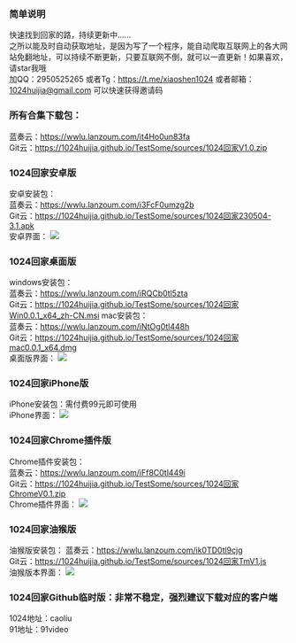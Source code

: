 ### 简单说明  
快速找到回家的路，持续更新中......  
之所以能及时自动获取地址，是因为写了一个程序，能自动爬取互联网上的各大网站免翻地址，可以持续不断更新，只要互联网不倒，就可以一直更新！如果喜欢，请star我哦  
加QQ：2950525265 或者Tg：https://t.me/xiaoshen1024 或者邮箱：1024huijia@gmail.com 可以快速获得邀请码

### 所有合集下载包：  
蓝奏云：<https://wwlu.lanzoum.com/it4Ho0un83fa>  
Git云：<https://1024huijia.github.io/TestSome/sources/1024回家V1.0.zip>
  
### 1024回家安卓版  
安卓安装包：  
蓝奏云：<https://wwlu.lanzoum.com/i3FcF0umzg2b>  
Git云：<https://1024huijia.github.io/TestSome/sources/1024回家230504-3.1.apk>  
安卓界面：
![](https://1024huijia.github.io/QingChunMeizi/androidhome.2i7k11inud40.webp)
  
### 1024回家桌面版  
windows安装包：  
蓝奏云：<https://wwlu.lanzoum.com/iRQCb0tl5zta>  
Git云：<https://1024huijia.github.io/TestSome/sources/1024回家Win0.0.1_x64_zh-CN.msi>
mac安装包：  
蓝奏云：<https://wwlu.lanzoum.com/iNtOg0tl448h>  
Git云：<https://1024huijia.github.io/TestSome/sources/1024回家mac0.0.1_x64.dmg>  
桌面版界面：
![](https://cdn.staticaly.com/gh/1024huijia/QingChunMeizi@master/image.2uogc2e021s0.webp)  

  
### 1024回家iPhone版  
iPhone安装包：需付费99元即可使用   
iPhone界面：
![](https://cdn.staticaly.com/gh/1024huijia/QingChunMeizi@master/image.4luktln1lre0.webp)
  
### 1024回家Chrome插件版
Chrome插件安装包：  
蓝奏云：<https://wwlu.lanzoum.com/iFf8C0tl449i>  
Git云：<https://1024huijia.github.io/TestSome/sources/1024回家ChromeV0.1.zip>   
Chrome插件界面：
![](https://cdn.staticaly.com/gh/1024huijia/QingChunMeizi@master/image.5j7g1863qw00.webp)  

  
### 1024回家油猴版  
油猴版安装包：
蓝奏云：<https://wwlu.lanzoum.com/ik0TD0tl9cjg>  
Git云：<https://1024huijia.github.io/TestSome/sources/1024回家TmV1.js>  
油猴版本界面：
![](https://cdn.staticaly.com/gh/1024huijia/QingChunMeizi@master/image.5j7g1863qw00.webp)  


### 1024回家Github临时版：非常不稳定，强烈建议下载对应的客户端
1024地址：caoliu  
91地址：91video